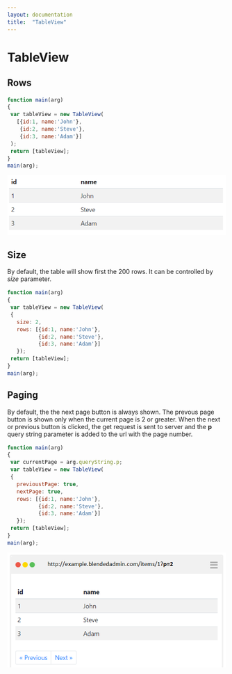 ```yaml
---
layout: documentation
title:  "TableView"
---
```


# TableView

## Rows
 ```javascript
function main(arg)
{
  var tableView = new TableView(
    [{id:1, name:'John'},
     {id:2, name:'Steve'},
     {id:3, name:'Adam'}]
  ); 
  return [tableView];
}
main(arg);
```
![TableView](images/TableView_ArrayOfObjects.PNG)

## Size
By default, the table will show first the 200 rows. It can be controlled by *size* parameter.
 ```javascript
function main(arg)
{
  var tableView = new TableView(
  {
    size: 2,
    rows: [{id:1, name:'John'},
           {id:2, name:'Steve'},
           {id:3, name:'Adam'}]
    }); 
  return [tableView];
}
main(arg);
```

## Paging
By default, the the next page button is always shown. The prevous page button is shown only when the current page is 2 or greater. When the next or previous button is clicked, the get request is sent to server and the **p** query string parameter is added to the url with the page number.
 ```javascript
function main(arg)
{
  var currentPage = arg.queryString.p;
  var tableView = new TableView(
  {
    previoustPage: true,
    nextPage: true,
    rows: [{id:1, name:'John'},
      	   {id:2, name:'Steve'},
           {id:3, name:'Adam'}]
    }); 
  return [tableView];
}
main(arg);
```
![TableView](images/TableView_Paging.png)
